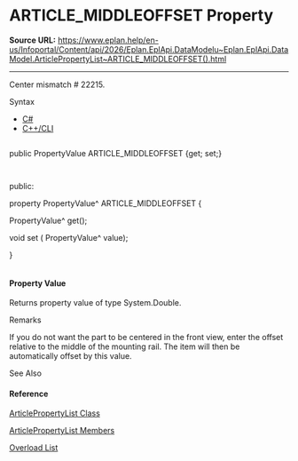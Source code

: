 # ARTICLE_MIDDLEOFFSET Property

**Source URL:** https://www.eplan.help/en-us/Infoportal/Content/api/2026/Eplan.EplApi.DataModelu~Eplan.EplApi.DataModel.ArticlePropertyList~ARTICLE_MIDDLEOFFSET().html

---

Center mismatch # 22215.

Syntax

- [C#](#i-syntax-CS)
- [C++/CLI](#i-syntax-CPP2005)

```
```
public PropertyValue ARTICLE_MIDDLEOFFSET {get; set;}
```
```

```
```
public:
property PropertyValue^ ARTICLE_MIDDLEOFFSET {
   PropertyValue^ get();
   void set (    PropertyValue^ value);
}
```
```

#### Property Value

Returns property value of type System.Double.

Remarks

If you do not want the part to be centered in the front view, enter the offset relative to the middle of the mounting rail. The item will then be automatically offset by this value.



See Also

#### Reference

[ArticlePropertyList Class](Eplan.EplApi.DataModelu~Eplan.EplApi.DataModel.ArticlePropertyList.html)
  
[ArticlePropertyList Members](Eplan.EplApi.DataModelu~Eplan.EplApi.DataModel.ArticlePropertyList_members.html)
  
[Overload List](Eplan.EplApi.DataModelu~Eplan.EplApi.DataModel.ArticlePropertyList~ARTICLE_MIDDLEOFFSET.html)